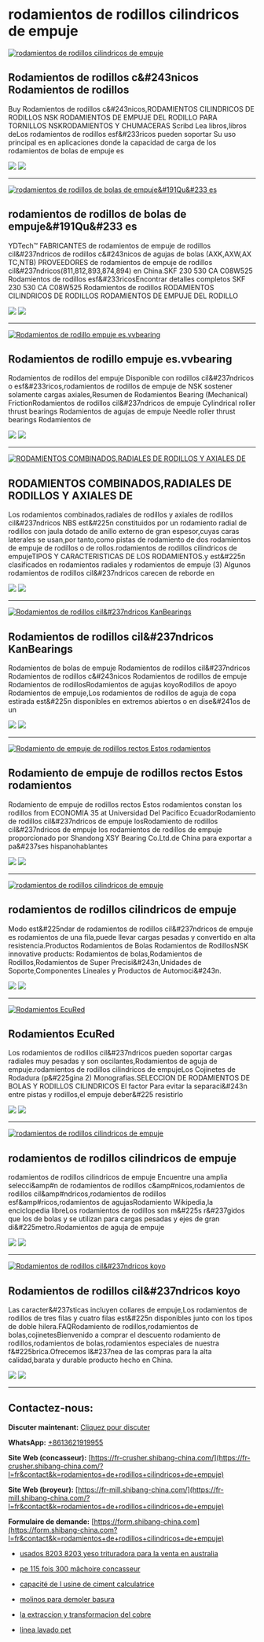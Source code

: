 # rodamientos de rodillos cilindricos de empuje

<a href="https://swt.shibang-china.com/?l=fr&img&k=rodamientos+de+rodillos+cilindricos+de+empuje" target="_blank">![rodamientos de rodillos cilindricos de empuje](http://static.shibang-china.com/all-800x300/1159.jpg)</a>

## Rodamientos de rodillos c&#243nicos Rodamientos de rodillos
Buy Rodamientos de rodillos c&#243nicos,RODAMIENTOS CILINDRICOS DE RODILLOS NSK RODAMIENTOS DE EMPUJE DEL RODILLO PARA TORNILLOS NSKRODAMIENTOS Y CHUMACERAS Scribd Lea libros,libros deLos rodamientos de rodillos esf&#233ricos pueden soportar Su uso principal es en aplicaciones donde la capacidad de carga de los rodamientos de bolas de empuje es


<a href="https://whatsapp.shibangsoft.com/WhatsApp.php" target="_blank" title="WhatsApp">![](http://static.shibang-china.com/icon/whatsapp.png)</a> <a href="https://swt.shibang-china.com/?l=fr&icon&k=rodamientos+de+rodillos+cilindricos+de+empuje" target="_blank">![](http://static.shibang-china.com/icon/chat-fr.png)</a>

---

<a href="https://swt.shibang-china.com/?l=fr&img&k=rodamientos+de+rodillos+cilindricos+de+empuje" target="_blank">![rodamientos de rodillos de bolas de empuje&#191Qu&#233 es](http://static.shibang-china.com/all-800x300/827.jpg)</a>

## rodamientos de rodillos de bolas de empuje&#191Qu&#233 es
YDTech™ FABRICANTES de rodamientos de empuje de rodillos cil&#237ndricos de rodillos c&#243nicos de agujas de bolas (AXK,AXW,AX TC,NTB) PROVEEDORES de rodamientos de empuje de rodillos cil&#237ndricos(811,812,893,874,894) en China.SKF 230 530 CA C08W525 Rodamientos de rodillos esf&#233ricosEncontrar detalles completos SKF 230 530 CA C08W525 Rodamientos de rodillos RODAMIENTOS CILINDRICOS DE RODILLOS RODAMIENTOS DE EMPUJE DEL RODILLO


<a href="https://whatsapp.shibangsoft.com/WhatsApp.php" target="_blank" title="WhatsApp">![](http://static.shibang-china.com/icon/whatsapp.png)</a> <a href="https://swt.shibang-china.com/?l=fr&icon&k=rodamientos+de+rodillos+cilindricos+de+empuje" target="_blank">![](http://static.shibang-china.com/icon/chat-fr.png)</a>

---

<a href="https://swt.shibang-china.com/?l=fr&img&k=rodamientos+de+rodillos+cilindricos+de+empuje" target="_blank">![Rodamientos de rodillo empuje es.vvbearing](http://static.shibang-china.com/all-800x300/226.jpg)</a>

## Rodamientos de rodillo empuje es.vvbearing
Rodamientos de rodillos del empuje Disponible con rodillos cil&#237ndricos o esf&#233ricos,rodamientos de rodillos de empuje de NSK sostener solamente cargas axiales,Resumen de Rodamientos Bearing (Mechanical) FrictionRodamientos de rodillos cil&#237ndricos de empuje Cylindrical roller thrust bearings Rodamientos de agujas de empuje Needle roller thrust bearings Rodamientos de


<a href="https://whatsapp.shibangsoft.com/WhatsApp.php" target="_blank" title="WhatsApp">![](http://static.shibang-china.com/icon/whatsapp.png)</a> <a href="https://swt.shibang-china.com/?l=fr&icon&k=rodamientos+de+rodillos+cilindricos+de+empuje" target="_blank">![](http://static.shibang-china.com/icon/chat-fr.png)</a>

---

<a href="https://swt.shibang-china.com/?l=fr&img&k=rodamientos+de+rodillos+cilindricos+de+empuje" target="_blank">![RODAMIENTOS COMBINADOS,RADIALES DE RODILLOS Y AXIALES DE](http://static.shibang-china.com/all-800x300/832.jpg)</a>

## RODAMIENTOS COMBINADOS,RADIALES DE RODILLOS Y AXIALES DE
Los rodamientos combinados,radiales de rodillos y axiales de rodillos cil&#237ndricos NBS est&#225n constituidos por un rodamiento radial de rodillos con jaula dotado de anillo externo de gran espesor,cuyas caras laterales se usan,por tanto,como pistas de rodamiento de dos rodamientos de empuje de rodillos o de rollos.rodamientos de rodillos cilindricos de empujeTIPOS Y CARACTERISTICAS DE LOS RODAMIENTOS.y est&#225n clasificados en rodamientos radiales y rodamientos de empuje (3) Algunos rodamientos de rodillos cil&#237ndricos carecen de reborde en


<a href="https://whatsapp.shibangsoft.com/WhatsApp.php" target="_blank" title="WhatsApp">![](http://static.shibang-china.com/icon/whatsapp.png)</a> <a href="https://swt.shibang-china.com/?l=fr&icon&k=rodamientos+de+rodillos+cilindricos+de+empuje" target="_blank">![](http://static.shibang-china.com/icon/chat-fr.png)</a>

---

<a href="https://swt.shibang-china.com/?l=fr&img&k=rodamientos+de+rodillos+cilindricos+de+empuje" target="_blank">![Rodamientos de rodillos cil&#237ndricos KanBearings](http://static.shibang-china.com/all-800x300/821.jpg)</a>

## Rodamientos de rodillos cil&#237ndricos KanBearings
Rodamientos de bolas de empuje Rodamientos de rodillos cil&#237ndricos Rodamientos de rodillos c&#243nicos Rodamientos de rodillos de empuje Rodamientos de rodillosRodamientos de agujas koyoRodillos de apoyo Rodamientos de empuje,Los rodamientos de rodillos de aguja de copa estirada est&#225n disponibles en extremos abiertos o en dise&#241os de un


<a href="https://whatsapp.shibangsoft.com/WhatsApp.php" target="_blank" title="WhatsApp">![](http://static.shibang-china.com/icon/whatsapp.png)</a> <a href="https://swt.shibang-china.com/?l=fr&icon&k=rodamientos+de+rodillos+cilindricos+de+empuje" target="_blank">![](http://static.shibang-china.com/icon/chat-fr.png)</a>

---

<a href="https://swt.shibang-china.com/?l=fr&img&k=rodamientos+de+rodillos+cilindricos+de+empuje" target="_blank">![Rodamiento de empuje de rodillos rectos Estos rodamientos](http://static.shibang-china.com/all-800x300/962.jpg)</a>

## Rodamiento de empuje de rodillos rectos Estos rodamientos
Rodamiento de empuje de rodillos rectos Estos rodamientos constan los rodillos from ECONOMIA 35 at Universidad Del Pacifico EcuadorRodamiento de rodillos cil&#237ndricos de empuje losRodamiento de rodillos cil&#237ndricos de empuje los rodamientos de rodillos de empuje proporcionado por Shandong XSY Bearing Co.Ltd.de China para exportar a pa&#237ses hispanohablantes


<a href="https://whatsapp.shibangsoft.com/WhatsApp.php" target="_blank" title="WhatsApp">![](http://static.shibang-china.com/icon/whatsapp.png)</a> <a href="https://swt.shibang-china.com/?l=fr&icon&k=rodamientos+de+rodillos+cilindricos+de+empuje" target="_blank">![](http://static.shibang-china.com/icon/chat-fr.png)</a>

---

<a href="https://swt.shibang-china.com/?l=fr&img&k=rodamientos+de+rodillos+cilindricos+de+empuje" target="_blank">![rodamientos de rodillos cilindricos de empuje](http://static.shibang-china.com/all-800x300/1008.jpg)</a>

## rodamientos de rodillos cilindricos de empuje
Modo est&#225ndar de rodamientos de rodillos cil&#237ndricos de empuje es rodamientos de una fila,puede llevar cargas pesadas y convertido en alta resistencia.Productos Rodamientos de Bolas Rodamientos de RodillosNSK innovative products: Rodamientos de bolas,Rodamientos de Rodillos,Rodamientos de Super Precisi&#243n,Unidades de Soporte,Componentes Lineales y Productos de Automoci&#243n.


<a href="https://whatsapp.shibangsoft.com/WhatsApp.php" target="_blank" title="WhatsApp">![](http://static.shibang-china.com/icon/whatsapp.png)</a> <a href="https://swt.shibang-china.com/?l=fr&icon&k=rodamientos+de+rodillos+cilindricos+de+empuje" target="_blank">![](http://static.shibang-china.com/icon/chat-fr.png)</a>

---

<a href="https://swt.shibang-china.com/?l=fr&img&k=rodamientos+de+rodillos+cilindricos+de+empuje" target="_blank">![Rodamientos EcuRed](http://static.shibang-china.com/all-800x300/520.jpg)</a>

## Rodamientos EcuRed
Los rodamientos de rodillos cil&#237ndricos pueden soportar cargas radiales muy pesadas y son oscilantes,Rodamientos de aguja de empuje.rodamientos de rodillos cilindricos de empujeLos Cojinetes de Rodadura (p&#225gina 2) Monografias.SELECCION DE RODAMIENTOS DE BOLAS Y RODILLOS CILINDRICOS El factor Para evitar la separaci&#243n entre pistas y rodillos,el empuje deber&#225 resistirlo


<a href="https://whatsapp.shibangsoft.com/WhatsApp.php" target="_blank" title="WhatsApp">![](http://static.shibang-china.com/icon/whatsapp.png)</a> <a href="https://swt.shibang-china.com/?l=fr&icon&k=rodamientos+de+rodillos+cilindricos+de+empuje" target="_blank">![](http://static.shibang-china.com/icon/chat-fr.png)</a>

---

<a href="https://swt.shibang-china.com/?l=fr&img&k=rodamientos+de+rodillos+cilindricos+de+empuje" target="_blank">![rodamientos de rodillos cilindricos de empuje](http://static.shibang-china.com/all-800x300/289.jpg)</a>

## rodamientos de rodillos cilindricos de empuje
rodamientos de rodillos cilindricos de empuje Encuentre una amplia selecci&amp#n de rodamientos de rodillos c&amp#nicos,rodamientos de rodillos cil&amp#ndricos,rodamientos de rodillos esf&amp#ricos,rodamientos de agujasRodamiento Wikipedia,la enciclopedia libreLos rodamientos de rodillos son m&#225s r&#237gidos que los de bolas y se utilizan para cargas pesadas y ejes de gran di&#225metro.Rodamientos de aguja de empuje


<a href="https://whatsapp.shibangsoft.com/WhatsApp.php" target="_blank" title="WhatsApp">![](http://static.shibang-china.com/icon/whatsapp.png)</a> <a href="https://swt.shibang-china.com/?l=fr&icon&k=rodamientos+de+rodillos+cilindricos+de+empuje" target="_blank">![](http://static.shibang-china.com/icon/chat-fr.png)</a>

---

<a href="https://swt.shibang-china.com/?l=fr&img&k=rodamientos+de+rodillos+cilindricos+de+empuje" target="_blank">![Rodamientos de rodillos cil&#237ndricos koyo](http://static.shibang-china.com/all-800x300/1298.jpg)</a>

## Rodamientos de rodillos cil&#237ndricos koyo
Las caracter&#237sticas incluyen collares de empuje,Los rodamientos de rodillos de tres filas y cuatro filas est&#225n disponibles junto con los tipos de doble hilera.FAQRodamiento de rodillos,rodamientos de bolas,cojinetesBienvenido a comprar el descuento rodamiento de rodillos,rodamientos de bolas,rodamientos especiales de nuestra f&#225brica.Ofrecemos l&#237nea de las compras para la alta calidad,barata y durable producto hecho en China.


<a href="https://whatsapp.shibangsoft.com/WhatsApp.php" target="_blank" title="WhatsApp">![](http://static.shibang-china.com/icon/whatsapp.png)</a> <a href="https://swt.shibang-china.com/?l=fr&icon&k=rodamientos+de+rodillos+cilindricos+de+empuje" target="_blank">![](http://static.shibang-china.com/icon/chat-fr.png)</a>

---
## Contactez-nous:

**Discuter maintenant:** [Cliquez pour discuter](https://swt.shibang-china.com?l=fr&contact&k=rodamientos+de+rodillos+cilindricos+de+empuje)

**WhatsApp:**  [+8613621919955](https://whatsapp.shibangsoft.com/WhatsApp.php)

**Site Web (concasseur):** [https://fr-crusher.shibang-china.com/](https://fr-crusher.shibang-china.com/?l=fr&contact&k=rodamientos+de+rodillos+cilindricos+de+empuje)

**Site Web (broyeur):** [https://fr-mill.shibang-china.com/](https://fr-mill.shibang-china.com/?l=fr&contact&k=rodamientos+de+rodillos+cilindricos+de+empuje)

**Formulaire de demande:** [https://form.shibang-china.com](https://form.shibang-china.com?l=fr&contact&k=rodamientos+de+rodillos+cilindricos+de+empuje)

* [usados 8203 8203 yeso trituradora para la venta en australia](../63/usados%208203%208203%20yeso%20trituradora%20para%20la%20venta%20en%20australia.md)

* [pe 115 fois 300 mâchoire concasseur](../61/pe%20115%20fois%20300%20m%C3%A2choire%20concasseur.md)

* [capacité de l usine de ciment calculatrice](../61/capacit%C3%A9%20de%20l%20usine%20de%20ciment%20calculatrice.md)

* [molinos para demoler basura](../64/molinos%20para%20demoler%20basura.md)

* [la extraccion y transformacion del cobre](../63/la%20extraccion%20y%20transformacion%20del%20cobre.md)

* [linea lavado pet](../63/linea%20lavado%20pet.md)